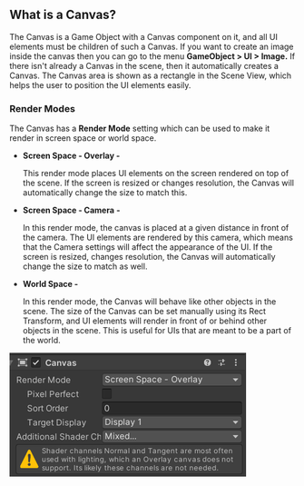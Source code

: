 ## What is a Canvas?

The Canvas is a Game Object with a Canvas component on it, and all UI elements must be children of such a Canvas. If you want to create an image inside the canvas then you can go to the menu **GameObject > UI > Image.** If there isn't already a Canvas in the scene, then it automatically creates a Canvas. The Canvas area is shown as a rectangle in the Scene View, which helps the user to position the UI elements easily.

### Render Modes

The Canvas has a **Render Mode** setting which can be used to make it render in screen space or world space.

- **Screen Space - Overlay -**
    
    This render mode places UI elements on the screen rendered on top of the scene. If the screen is resized or changes resolution, the Canvas will automatically change the size to match this.
    
- **Screen Space - Camera** **-**
    
    In this render mode, the canvas is placed at a given distance in front of the camera. The UI elements are rendered by this camera, which means that the Camera settings will affect the appearance of the UI. If the screen is resized, changes resolution, the Canvas will automatically change the size to match as well.
    
- **World Space -**
    
    In this render mode, the Canvas will behave like other objects in the scene. The size of the Canvas can be set manually using its Rect Transform, and UI elements will render in front of or behind other objects in the scene. This is useful for UIs that are meant to be a part of the world.
    

![canvas](Images/canvas.png)
